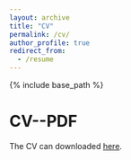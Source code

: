 ```yaml
---
layout: archive
title: "CV"
permalink: /cv/
author_profile: true
redirect_from:
  - /resume
---
```


{% include base_path %}

CV--PDF
======
The CV can downloaded [here](https://leowang1820.github.io/files/CV_CWang.pdf).
